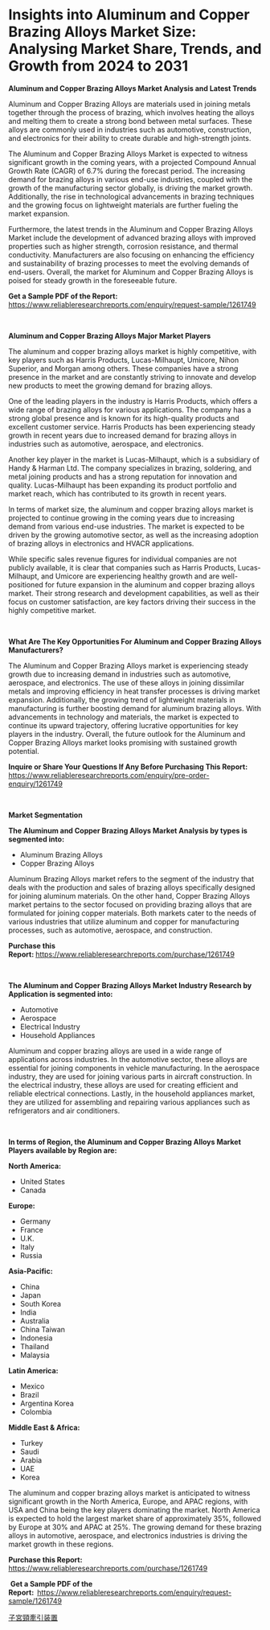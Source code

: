 <p><h1>Insights into Aluminum and Copper Brazing Alloys Market Size: Analysing Market Share, Trends, and Growth from 2024 to 2031</h1></p><p><strong>Aluminum and Copper Brazing Alloys Market Analysis and Latest Trends</strong></p>
<p><p>Aluminum and Copper Brazing Alloys are materials used in joining metals together through the process of brazing, which involves heating the alloys and melting them to create a strong bond between metal surfaces. These alloys are commonly used in industries such as automotive, construction, and electronics for their ability to create durable and high-strength joints.</p><p>The Aluminum and Copper Brazing Alloys Market is expected to witness significant growth in the coming years, with a projected Compound Annual Growth Rate (CAGR) of 6.7% during the forecast period. The increasing demand for brazing alloys in various end-use industries, coupled with the growth of the manufacturing sector globally, is driving the market growth. Additionally, the rise in technological advancements in brazing techniques and the growing focus on lightweight materials are further fueling the market expansion.</p><p>Furthermore, the latest trends in the Aluminum and Copper Brazing Alloys Market include the development of advanced brazing alloys with improved properties such as higher strength, corrosion resistance, and thermal conductivity. Manufacturers are also focusing on enhancing the efficiency and sustainability of brazing processes to meet the evolving demands of end-users. Overall, the market for Aluminum and Copper Brazing Alloys is poised for steady growth in the foreseeable future.</p></p>
<p><strong>Get a Sample PDF of the Report:&nbsp;</strong> <a href="https://www.reliableresearchreports.com/enquiry/request-sample/1261749">https://www.reliableresearchreports.com/enquiry/request-sample/1261749</a></p>
<p>&nbsp;</p>
<p><strong>Aluminum and Copper Brazing Alloys Major Market Players</strong></p>
<p><p>The aluminum and copper brazing alloys market is highly competitive, with key players such as Harris Products, Lucas-Milhaupt, Umicore, Nihon Superior, and Morgan among others. These companies have a strong presence in the market and are constantly striving to innovate and develop new products to meet the growing demand for brazing alloys.</p><p>One of the leading players in the industry is Harris Products, which offers a wide range of brazing alloys for various applications. The company has a strong global presence and is known for its high-quality products and excellent customer service. Harris Products has been experiencing steady growth in recent years due to increased demand for brazing alloys in industries such as automotive, aerospace, and electronics.</p><p>Another key player in the market is Lucas-Milhaupt, which is a subsidiary of Handy & Harman Ltd. The company specializes in brazing, soldering, and metal joining products and has a strong reputation for innovation and quality. Lucas-Milhaupt has been expanding its product portfolio and market reach, which has contributed to its growth in recent years.</p><p>In terms of market size, the aluminum and copper brazing alloys market is projected to continue growing in the coming years due to increasing demand from various end-use industries. The market is expected to be driven by the growing automotive sector, as well as the increasing adoption of brazing alloys in electronics and HVACR applications.</p><p>While specific sales revenue figures for individual companies are not publicly available, it is clear that companies such as Harris Products, Lucas-Milhaupt, and Umicore are experiencing healthy growth and are well-positioned for future expansion in the aluminum and copper brazing alloys market. Their strong research and development capabilities, as well as their focus on customer satisfaction, are key factors driving their success in the highly competitive market.</p></p>
<p>&nbsp;</p>
<p><strong>What Are The Key Opportunities For Aluminum and Copper Brazing Alloys Manufacturers?</strong></p>
<p><p>The Aluminum and Copper Brazing Alloys market is experiencing steady growth due to increasing demand in industries such as automotive, aerospace, and electronics. The use of these alloys in joining dissimilar metals and improving efficiency in heat transfer processes is driving market expansion. Additionally, the growing trend of lightweight materials in manufacturing is further boosting demand for aluminum brazing alloys. With advancements in technology and materials, the market is expected to continue its upward trajectory, offering lucrative opportunities for key players in the industry. Overall, the future outlook for the Aluminum and Copper Brazing Alloys market looks promising with sustained growth potential.</p></p>
<p><strong>Inquire or Share Your Questions If Any Before Purchasing This Report:</strong> <a href="https://www.reliableresearchreports.com/enquiry/pre-order-enquiry/1261749">https://www.reliableresearchreports.com/enquiry/pre-order-enquiry/1261749</a></p>
<p>&nbsp;</p>
<p><strong>Market Segmentation</strong></p>
<p><strong>The Aluminum and Copper Brazing Alloys Market Analysis by types is segmented into:</strong></p>
<p><ul><li>Aluminum Brazing Alloys</li><li>Copper Brazing Alloys</li></ul></p>
<p><p>Aluminum Brazing Alloys market refers to the segment of the industry that deals with the production and sales of brazing alloys specifically designed for joining aluminum materials. On the other hand, Copper Brazing Alloys market pertains to the sector focused on providing brazing alloys that are formulated for joining copper materials. Both markets cater to the needs of various industries that utilize aluminum and copper for manufacturing processes, such as automotive, aerospace, and construction.</p></p>
<p><strong>Purchase this Report:&nbsp;</strong><a href="https://www.reliableresearchreports.com/purchase/1261749">https://www.reliableresearchreports.com/purchase/1261749</a></p>
<p>&nbsp;</p>
<p><strong>The Aluminum and Copper Brazing Alloys Market Industry Research by Application is segmented into:</strong></p>
<p><ul><li>Automotive</li><li>Aerospace</li><li>Electrical Industry</li><li>Household Appliances</li></ul></p>
<p><p>Aluminum and copper brazing alloys are used in a wide range of applications across industries. In the automotive sector, these alloys are essential for joining components in vehicle manufacturing. In the aerospace industry, they are used for joining various parts in aircraft construction. In the electrical industry, these alloys are used for creating efficient and reliable electrical connections. Lastly, in the household appliances market, they are utilized for assembling and repairing various appliances such as refrigerators and air conditioners.</p></p>
<p>&nbsp;</p>
<p><strong>In terms of Region, the Aluminum and Copper Brazing Alloys Market Players available by Region are:</strong></p>
<p>
    <p> <strong> North America: </strong>
        <ul>
            <li>United States</li>
            <li>Canada</li>
        </ul>
        </p> 
    <p> <strong> Europe: </strong>
        <ul>
            <li>Germany</li>
            <li>France</li>
            <li>U.K.</li>
            <li>Italy</li>
            <li>Russia</li>
        </ul>
        </p> 
    <p> <strong> Asia-Pacific: </strong>
        <ul>
            <li>China</li>
            <li>Japan</li>
            <li>South Korea</li>
            <li>India</li>
            <li>Australia</li>
            <li>China Taiwan</li>
            <li>Indonesia</li>
            <li>Thailand</li>
            <li>Malaysia</li>
        </ul>
        </p> 
    <p> <strong> Latin America: </strong>
        <ul>
            <li>Mexico</li>
            <li>Brazil</li>
            <li>Argentina Korea</li>
            <li>Colombia</li>
        </ul>
        </p> 
    <p> <strong> Middle East & Africa: </strong>
        <ul>
            <li>Turkey</li>
            <li>Saudi</li>
            <li>Arabia</li>
            <li>UAE</li>
            <li>Korea</li>
        </ul>
    </p>
    </p>
<p><p>The aluminum and copper brazing alloys market is anticipated to witness significant growth in the North America, Europe, and APAC regions, with USA and China being the key players dominating the market. North America is expected to hold the largest market share of approximately 35%, followed by Europe at 30% and APAC at 25%. The growing demand for these brazing alloys in automotive, aerospace, and electronics industries is driving the market growth in these regions.</p></p>
<p><strong>Purchase this Report: </strong><a href="https://www.reliableresearchreports.com/purchase/1261749">https://www.reliableresearchreports.com/purchase/1261749</a></p>
<p>&nbsp;<strong>Get a Sample PDF of the Report:&nbsp;&nbsp;</strong><a href="https://www.reliableresearchreports.com/enquiry/request-sample/1261749">https://www.reliableresearchreports.com/enquiry/request-sample/1261749</a></p>
<p><strong></strong></p>
<p><p><a href="https://github.com/oqxogxyvqe90775/Market-Research-Report-List-1/blob/main/5495898498.md">子宮頸牽引装置</a></p></p>